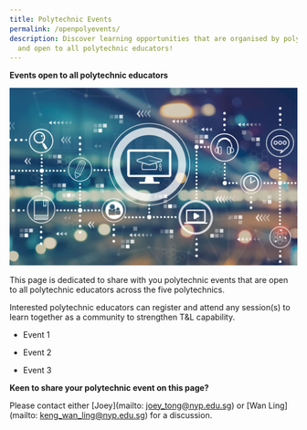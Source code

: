 ```yaml
---
title: Polytechnic Events
permalink: /openpolyevents/
description: Discover learning opportunities that are organised by polytechnics
  and open to all polytechnic educators!
---
```




**Events open to all polytechnic educators**

![](/images/117303261_ML.jpg)

This page is dedicated to share with you polytechnic events that are open to all polytechnic educators across the five polytechnics. 

Interested polytechnic educators can register and attend any session(s) to learn together as a community to strengthen T&L capability.

  

* Event 1

* Event 2

* Event 3
 
 
    
    
**Keen to share your polytechnic  event on this page?**

Please contact either [Joey](mailto: joey_tong@nyp.edu.sg) or [Wan Ling](mailto: keng_wan_ling@nyp.edu.sg) for a discussion.